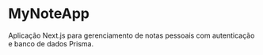 # MyNoteApp
Aplicação Next.js para gerenciamento de notas pessoais com autenticação e banco de dados Prisma.
